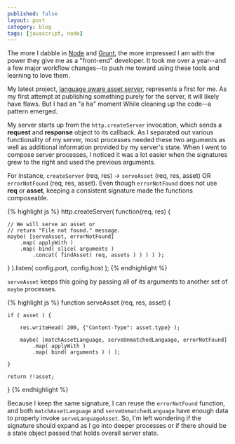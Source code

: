 ```yaml
---
published: false
layout: post
category: blog
tags: [javascript, node]
---
```


The more I dabble in [Node](http://nodejs.org/) and [Grunt](http://gruntjs.com/), the more impressed I am
with the power they give me as a "front-end" developer.  It took me over a year--and a few major workflow
changes--to push me toward using these tools and learning to love them.

My latest project, [language aware asset server](https://github.com/AutoSponge/language-aware-asset-server),
represents a first for me.  As my first attempt at publishing something purely for the server, it will likely
have flaws.  But I had an "a ha" moment While cleaning up the code--a pattern emerged.

My server starts up from the `http.createServer` invocation, which sends a __request__ and __response__ object
to its callback.  As I separated out various functionality of my server, most processes needed these two
arguments as well as additional information provided by my server's state.  When I went to compose
server processes, I noticed it was a lot easier when the signatures grew to the right and used the
previous arguments.

For instance, `createServer` (req, res) -&gt; `serveAsset` (req, res, asset) OR `errorNotFound` (req, res, asset).
Even though `errorNotFound` does not use __req__ or __asset__, keeping a consistent signature made the
functions composeable.

{% highlight js %}
http.createServer( function(req, res) {

    // We will serve an asset or
    // return "File not found." message.
    maybe( [serveAsset, errorNotFound]
        .map( applyWith )
        .map( bind( slice( arguments )
            .concat( findAsset( req, assets ) ) ) ) );

} ).listen( config.port, config.host );
{% endhighlight %}

`serveAsset` keeps this going by passing all of its arguments to another set of `maybe` processes.

{% highlight js %}
function serveAsset (req, res, asset) {

    if ( asset ) {

        res.writeHead( 200, {"Content-Type": asset.type} );

        maybe( [matchAssetLanguage, serveUnmatchedLanguage, errorNotFound]
            .map( applyWith )
            .map( bind( arguments ) ) );

    }

    return !!asset;
}
{% endhighlight %}

Because I keep the same signature, I can reuse the `errorNotFound` function, and both `matchAssetLanguage`
and `serveUnmatchedLanguage` have enough data to properly invoke `serveLanguageAsset`.  So, I'm left
wondering if the signature should expand as I go into deeper processes or if there should be a state
object passed that holds overall server state.